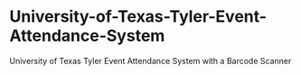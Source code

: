 # University-of-Texas-Tyler-Event-Attendance-System
University of Texas Tyler Event Attendance System with a Barcode Scanner 
